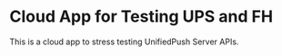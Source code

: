 # Cloud App for Testing UPS and FH 

This is a cloud app to stress testing UnifiedPush Server APIs.
